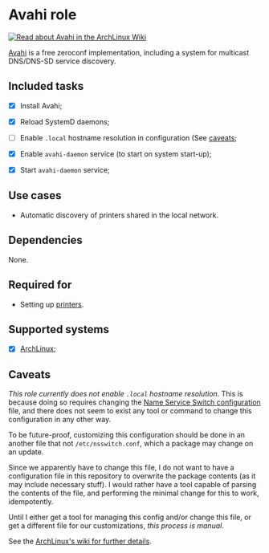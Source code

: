 Avahi role
==========

[![Read about Avahi in the ArchLinux Wiki](https://img.shields.io/badge/-ArchWiki-informational)][archlinux-wiki]

[Avahi][avahi] is a free zeroconf implementation, including a system for
multicast DNS/DNS-SD service discovery.


## Included tasks

- [x] Install Avahi;
- [x] Reload SystemD daemons;
- [ ] Enable `.local` hostname resolution in configuration (See
  [caveats](#Caveats);
- [x] Enable `avahi-daemon` service (to start on system start-up);
- [x] Start `avahi-daemon` service;


## Use cases

- Automatic discovery of printers shared in the local network.


## Dependencies

None.


## Required for

- Setting up [printers](../printers).


## Supported systems

- [x] [ArchLinux][archlinux];


## Caveats

*This role currently does not enable `.local` hostname resolution*. This is
because doing so requires changing the [Name Service Switch
configuration][nsswitch-conf] file, and there does not seem to exist any tool
or command to change this configuration in any other way.

To be future-proof, customizing this configuration should be done in an another
file that not `/etc/nsswitch.conf`, which a package may change on an update.

Since we apparently have to change this file, I do not want to have a
configuration file in this repository to overwrite the package contents (as it
may include necessary stuff). I would rather have a tool capable of parsing the
contents of the file, and performing the minimal change for this to work,
idempotently.

Until I either get a tool for managing this config and/or change this file, or
get a different file for our customizations, *this process is manual*.

See the [ArchLinux's wiki for further
details](https://wiki.archlinux.org/index.php/Avahi#Hostname_resolution).


[archlinux]: https://www.archlinux.org/
[archlinux-wiki]: https://wiki.archlinux.org/index.php/Avahi
[avahi]: http://avahi.org/
[nsswitch-conf]: http://man7.org/linux/man-pages/man5/nsswitch.conf.5.html
